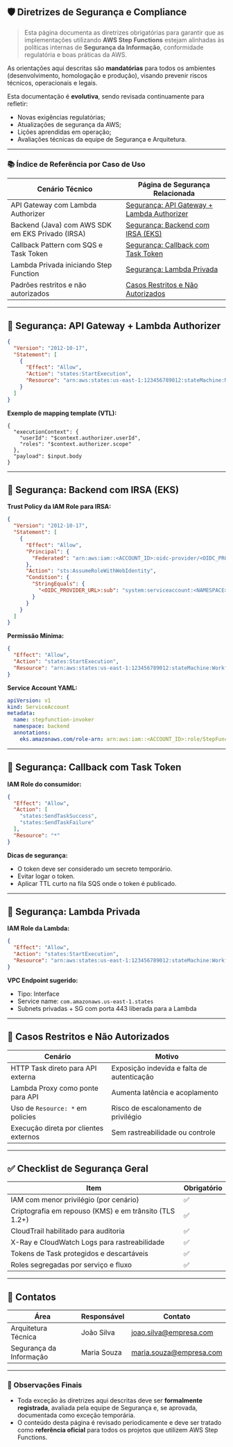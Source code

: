 ## 🛡️ Diretrizes de Segurança e Compliance

> Esta página documenta as diretrizes obrigatórias para garantir que as implementações utilizando **AWS Step Functions** estejam alinhadas às políticas internas de **Segurança da Informação**, conformidade regulatória e boas práticas da AWS.

As orientações aqui descritas são **mandatórias** para todos os ambientes (desenvolvimento, homologação e produção), visando prevenir riscos técnicos, operacionais e legais.

Esta documentação é **evolutiva**, sendo revisada continuamente para refletir:
- Novas exigências regulatórias;
- Atualizações de segurança da AWS;
- Lições aprendidas em operação;
- Avaliações técnicas da equipe de Segurança e Arquitetura.

---

### 📚 Índice de Referência por Caso de Uso

| Cenário Técnico | Página de Segurança Relacionada |
|------------------|-----------------------------|
| API Gateway com Lambda Authorizer | [Segurança: API Gateway + Lambda Authorizer](#seguranca-api-gateway--lambda-authorizer) |
| Backend (Java) com AWS SDK em EKS Privado (IRSA) | [Segurança: Backend com IRSA (EKS)](#seguranca-backend-com-irsa-eks) |
| Callback Pattern com SQS e Task Token | [Segurança: Callback com Task Token](#seguranca-callback-com-task-token) |
| Lambda Privada iniciando Step Function | [Segurança: Lambda Privada](#seguranca-lambda-privada) |
| Padrões restritos e não autorizados | [Casos Restritos e Não Autorizados](#casos-restritos-e-nao-autorizados) |

---

## 🔐 Segurança: API Gateway + Lambda Authorizer

```json
{
  "Version": "2012-10-17",
  "Statement": [
    {
      "Effect": "Allow",
      "Action": "states:StartExecution",
      "Resource": "arn:aws:states:us-east-1:123456789012:stateMachine:MeuWorkflow"
    }
  ]
}
```

**Exemplo de mapping template (VTL):**

```vtl
{
  "executionContext": {
    "userId": "$context.authorizer.userId",
    "roles": "$context.authorizer.scope"
  },
  "payload": $input.body
}
```

---

## 🔐 Segurança: Backend com IRSA (EKS)

**Trust Policy da IAM Role para IRSA:**

```json
{
  "Version": "2012-10-17",
  "Statement": [
    {
      "Effect": "Allow",
      "Principal": {
        "Federated": "arn:aws:iam::<ACCOUNT_ID>:oidc-provider/<OIDC_PROVIDER_URL>"
      },
      "Action": "sts:AssumeRoleWithWebIdentity",
      "Condition": {
        "StringEquals": {
          "<OIDC_PROVIDER_URL>:sub": "system:serviceaccount:<NAMESPACE>:<SERVICE_ACCOUNT_NAME>"
        }
      }
    }
  ]
}
```

**Permissão Mínima:**

```json
{
  "Effect": "Allow",
  "Action": "states:StartExecution",
  "Resource": "arn:aws:states:us-east-1:123456789012:stateMachine:WorkflowPrincipal"
}
```

**Service Account YAML:**

```yaml
apiVersion: v1
kind: ServiceAccount
metadata:
  name: stepfunction-invoker
  namespace: backend
  annotations:
    eks.amazonaws.com/role-arn: arn:aws:iam::<ACCOUNT_ID>:role/StepFunctionExecutionRole
```

---

## 🔐 Segurança: Callback com Task Token

**IAM Role do consumidor:**

```json
{
  "Effect": "Allow",
  "Action": [
    "states:SendTaskSuccess",
    "states:SendTaskFailure"
  ],
  "Resource": "*"
}
```

**Dicas de segurança:**
- O token deve ser considerado um secreto temporário.
- Evitar logar o token.
- Aplicar TTL curto na fila SQS onde o token é publicado.

---

## 🔐 Segurança: Lambda Privada

**IAM Role da Lambda:**

```json
{
  "Effect": "Allow",
  "Action": "states:StartExecution",
  "Resource": "arn:aws:states:us-east-1:123456789012:stateMachine:WorkflowPrivado"
}
```

**VPC Endpoint sugerido:**

- Tipo: Interface
- Service name: `com.amazonaws.us-east-1.states`
- Subnets privadas + SG com porta 443 liberada para a Lambda

---

## 🚫 Casos Restritos e Não Autorizados

| Cenário | Motivo |
|---------|--------|
| HTTP Task direto para API externa | Exposição indevida e falta de autenticação |
| Lambda Proxy como ponte para API | Aumenta latência e acoplamento |
| Uso de `Resource: *` em policies | Risco de escalonamento de privilégio |
| Execução direta por clientes externos | Sem rastreabilidade ou controle |

---

## ✅ Checklist de Segurança Geral

| Item | Obrigatório |
|------|-------------|
| IAM com menor privilégio (por cenário) | ✅ |
| Criptografia em repouso (KMS) e em trânsito (TLS 1.2+) | ✅ |
| CloudTrail habilitado para auditoria | ✅ |
| X-Ray e CloudWatch Logs para rastreabilidade | ✅ |
| Tokens de Task protegidos e descartáveis | ✅ |
| Roles segregadas por serviço e fluxo | ✅ |

---

## 👥 Contatos

| Área | Responsável | Contato |
|------|-------------|---------|
| Arquitetura Técnica | João Silva | joao.silva@empresa.com |
| Segurança da Informação | Maria Souza | maria.souza@empresa.com |

---

### 📌 Observações Finais

- Toda exceção às diretrizes aqui descritas deve ser **formalmente registrada**, avaliada pela equipe de Segurança e, se aprovada, documentada como exceção temporária.
- O conteúdo desta página é revisado periodicamente e deve ser tratado como **referência oficial** para todos os projetos que utilizem AWS Step Functions.

